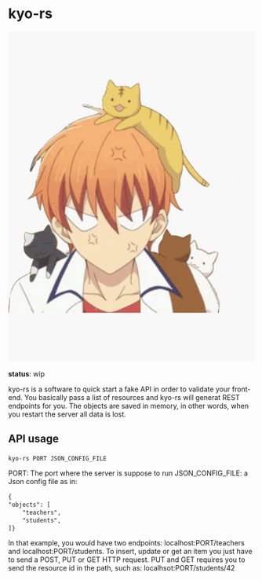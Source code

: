 # kyo-rs

![](kyo.jpg)

**status**: wip

kyo-rs is a software to quick start a fake API in order to validate your front-end. You basically pass a list of resources and kyo-rs will generat REST endpoints for you. The objects are saved in memory, in other words, when you restart the server all data is lost.

## API usage
`kyo-rs PORT JSON_CONFIG_FILE`

PORT: The port where the server is suppose to run
JSON_CONFIG_FILE: a Json config file as in:
```
{
"objects": [
	"teachers",
	"students",
]}

```

In that example, you would have two endpoints: localhost:PORT/teachers and localhost:PORT/students. To insert, update or get an item you just have to send a POST, PUT or GET HTTP request. PUT and GET requires you to send the resource id in the path, such as: localhsot:PORT/students/42
